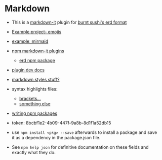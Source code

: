 # Markdown

- This is a [markdown-it](https://github.com/markdown-it) plugin for [burnt sushi's erd format](https://github.com/BurntSushi/erd)
- [Example project- emojis](https://github.com/mjbvz/vscode-markdown-emoji)
- [example: mirmaid](https://github.com/tylingsoft/markdown-it-mermaid)

- [npm markdown-it plugins](https://www.npmjs.com/search?q=keywords%3Amarkdown-it-plugin)
  - [erd npm package](https://www.npmjs.com/package/erd)


- [plugin dev docs](https://github.com/markdown-it/markdown-it/tree/master/docs)
- [markdown styles stuff?](https://vscode.readthedocs.io/en/latest/extensionAPI/api-markdown/#changing-the-look-of-the-markdown-preview-with-css)

- syntax highlights files:
  - [brackets...](../vsc-er-syntax-highlighting/language-configuration.json)
  - [something else](../vsc-er-syntax-highlighting/syntaxes/er.tmLanguage.json)

- [writing npm packages](https://auth0.com/blog/developing-npm-packages/)

- token: 8bcbf1e2-4b09-447f-9a8b-8d1f1a52db15

- use `npm install <pkg> --save` afterwards to install a package and save it as a dependency in the package.json file.
- See `npm help json` for definitive documentation on these fields
and exactly what they do.